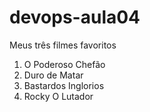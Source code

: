 # devops-aula04
Meus três filmes favoritos

1. O Poderoso Chefão
2. Duro de Matar
3. Bastardos Inglorios
4. Rocky O Lutador
